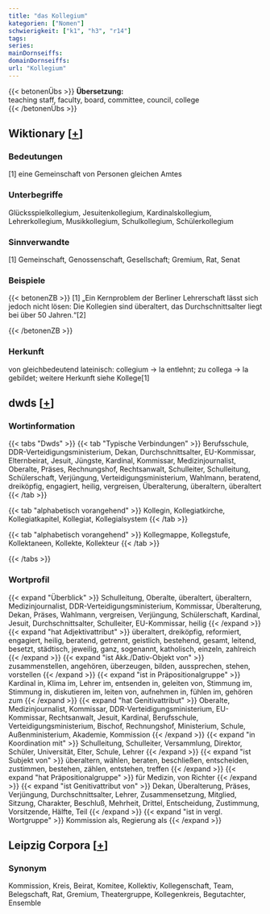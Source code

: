 ```yaml
---
title: "das Kollegium"
kategorien: ["Nomen"]
schwierigkeit: ["k1", "h3", "r14"]
tags:
series:
mainDornseiffs:
domainDornseiffs:
url: "Kollegium"
---
```


{{< betonenÜbs >}}
**Übersetzung:**  
teaching staff, faculty, board, committee, council, college  
{{< /betonenÜbs >}}

## Wiktionary [[+](https://de.wiktionary.org/wiki/Kollegium)]

### Bedeutungen
[1] eine Gemeinschaft von Personen gleichen Amtes  

### Unterbegriffe
Glücksspielkollegium, Jesuitenkollegium, Kardinalskollegium, Lehrerkollegium, Musikkollegium, Schulkollegium, Schülerkollegium  

### Sinnverwandte
[1] Gemeinschaft, Genossenschaft, Gesellschaft; Gremium, Rat, Senat  

### Beispiele
{{< betonenZB >}}
[1] „Ein Kernproblem der Berliner Lehrerschaft lässt sich jedoch nicht lösen: Die Kollegien sind überaltert, das Durchschnittsalter liegt bei über 50 Jahren.“[2]  

{{< /betonenZB >}}
### Herkunft
von gleichbedeutend lateinisch: collegium → la entlehnt; zu collega → la gebildet; weitere Herkunft siehe Kollege[1]  



## dwds [[+](https://www.dwds.de/wb/Kollegium)]

### Wortinformation
{{< tabs "Dwds" >}}
{{< tab "Typische Verbindungen" >}}
Berufsschule, DDR-Verteidigungsministerium, Dekan, Durchschnittsalter, EU-Kommissar, Elternbeirat, Jesuit, Jüngste, Kardinal, Kommissar, Medizinjournalist, Oberalte, Präses, Rechnungshof, Rechtsanwalt, Schulleiter, Schulleitung, Schülerschaft, Verjüngung, Verteidigungsministerium, Wahlmann, beratend, dreiköpfig, engagiert, heilig, vergreisen, Überalterung, überaltern, überaltert
{{< /tab >}}

{{< tab "alphabetisch vorangehend" >}}
Kollegin, Kollegiatkirche, Kollegiatkapitel, Kollegiat, Kollegialsystem
{{< /tab >}}

{{< tab "alphabetisch vorangehend" >}}
Kollegmappe, Kollegstufe, Kollektaneen, Kollekte, Kollekteur
{{< /tab >}}

{{< /tabs >}}

### Wortprofil
{{< expand "Überblick" >}} Schulleitung, Oberalte, überaltert, überaltern, Medizinjournalist, DDR-Verteidigungsministerium, Kommissar, Überalterung, Dekan, Präses, Wahlmann, vergreisen, Verjüngung, Schülerschaft, Kardinal, Jesuit, Durchschnittsalter, Schulleiter, EU-Kommissar, heilig {{< /expand >}}
{{< expand "hat Adjektivattribut" >}} überaltert, dreiköpfig, reformiert, engagiert, heilig, beratend, getrennt, geistlich, bestehend, gesamt, leitend, besetzt, städtisch, jeweilig, ganz, sogenannt, katholisch, einzeln, zahlreich {{< /expand >}}
{{< expand "ist Akk./Dativ-Objekt von" >}} zusammenstellen, angehören, überzeugen, bilden, aussprechen, stehen, vorstellen {{< /expand >}}
{{< expand "ist in Präpositionalgruppe" >}} Kardinal in, Klima im, Lehrer im, entsenden in, geleiten von, Stimmung im, Stimmung in, diskutieren im, leiten von, aufnehmen in, fühlen im, gehören zum {{< /expand >}}
{{< expand "hat Genitivattribut" >}} Oberalte, Medizinjournalist, Kommissar, DDR-Verteidigungsministerium, EU-Kommissar, Rechtsanwalt, Jesuit, Kardinal, Berufsschule, Verteidigungsministerium, Bischof, Rechnungshof, Ministerium, Schule, Außenministerium, Akademie, Kommission {{< /expand >}}
{{< expand "in Koordination mit" >}} Schulleitung, Schulleiter, Versammlung, Direktor, Schüler, Universität, Elter, Schule, Lehrer {{< /expand >}}
{{< expand "ist Subjekt von" >}} überaltern, wählen, beraten, beschließen, entscheiden, zustimmen, bestehen, zählen, entstehen, treffen {{< /expand >}}
{{< expand "hat Präpositionalgruppe" >}} für Medizin, von Richter {{< /expand >}}
{{< expand "ist Genitivattribut von" >}} Dekan, Überalterung, Präses, Verjüngung, Durchschnittsalter, Lehrer, Zusammensetzung, Mitglied, Sitzung, Charakter, Beschluß, Mehrheit, Drittel, Entscheidung, Zustimmung, Vorsitzende, Hälfte, Teil {{< /expand >}}
{{< expand "ist in vergl. Wortgruppe" >}} Kommission als, Regierung als {{< /expand >}}

## Leipzig Corpora [[+](https://corpora.uni-leipzig.de/en/res?word=Kollegium&corpusId=deu_newscrawl-public_2018)]


### Synonym
Kommission, Kreis, Beirat, Komitee, Kollektiv, Kollegenschaft, Team, Belegschaft, Rat, Gremium, Theatergruppe, Kollegenkreis, Begutachter, Ensemble

